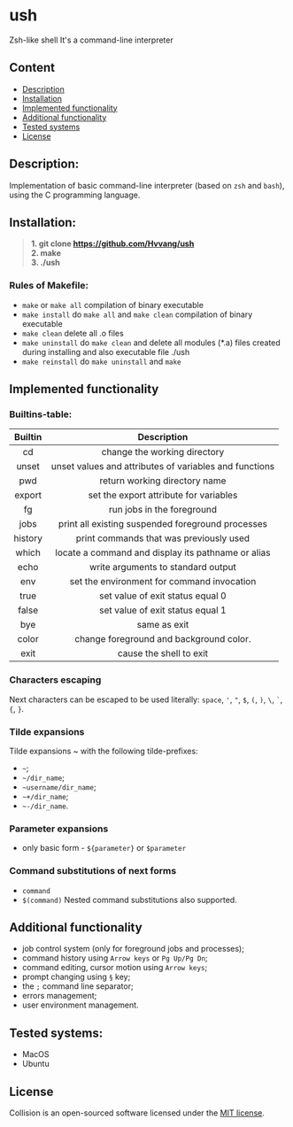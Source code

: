 # ush
Zsh-like shell It's a command-line interpreter

## Content

- [Description](#description)
- [Installation](#installation)
- [Implemented functionality](#implemented-functionality)
- [Additional functionality](#additional-functionality)
- [Tested systems](#tested-systems)
- [License]($license)

## Description:
Implementation of basic command-line interpreter (based on ```zsh``` and ```bash```), using the C programming language.

## Installation:
>**1. git clone https://github.com/Hvvang/ush**  
>**2. make**  
>**3. ./ush**

### Rules of Makefile:
- `make` or `make all` compilation of binary executable
- `make install` do `make all` and `make clean` compilation of binary executable
- `make clean` delete all .o files
- `make uninstall` do `make clean` and delete all modules (\*.a) files created during installing and also executable file ./ush
- `make reinstall` do `make uninstall` and `make`

## Implemented functionality

### Builtins-table:

| Builtin |                       Description                      |
|:-------:|:------------------------------------------------------:|
| cd      | change the working directory                           |
| unset   | unset values and attributes of variables and functions |
| pwd     | return working directory name                          |
| export  | set the export attribute for variables                 |
| fg      | run jobs in the foreground                             |
| jobs    | print all existing suspended foreground processes      |
| history | print commands that was previously used                |
| which   | locate a command and display its pathname or alias     |
| echo    | write arguments to standard output                     |
| env     | set the environment for command invocation             |
| true    | set value of exit status equal 0                       |
| false   | set value of exit status equal 1                       |
| bye     | same as exit                                           |
| color   | change foreground and background color.                |
| exit    | cause the shell to exit                                |

### Characters escaping
Next characters can be escaped to be used literally: `space`, `'`, `"`, `$`, `(`, `)`, `\`, ``` ` ```, `{`, `}`.

### Tilde expansions
Tilde expansions ~ with the following tilde-prefixes:
  - `~`;
  - `~/dir_name`;
  - `~username/dir_name`;
  - `~+/dir_name`;
  - `~-/dir_name`.

### Parameter expansions
  - only basic form - `${parameter}` or `$parameter`

### Command substitutions of next forms
  - `command`
  - `$(command)`
Nested command substitutions also supported.

## Additional functionality

  - job control system (only for foreground jobs and processes);
  - command history using `Arrow keys` or `Pg Up/Pg Dn`;
  - command editing, cursor motion using `Arrow keys`;
  - prompt changing using `§` key;
  - the `;` command line separator;
  - errors management;
  - user environment management.

## Tested systems:
  - MacOS
  - Ubuntu

## License
Collision is an open-sourced software licensed under the [MIT license](LICENSE).
